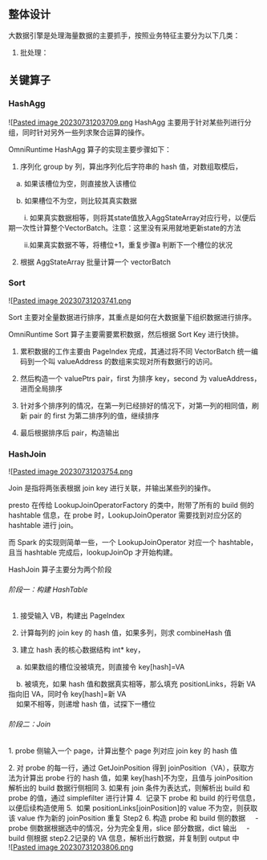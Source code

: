 ## 整体设计

大数据引擎是处理海量数据的主要抓手，按照业务特征主要分为以下几类：

1. 批处理：
## 关键算子

### HashAgg
![[Pasted image 20230731203709.png](attachments/Pasted%20image%2020230731203709.png)
HashAgg 主要用于针对某些列进行分组，同时针对另外一些列求聚合运算的操作。

OmniRuntime HashAgg 算子的实现主要步骤如下：

1. 序列化 group by 列，算出序列化后字符串的 hash 值，对数组取模后，

    a. 如果该槽位为空，则直接放入该槽位

    b. 如果槽位不为空，则比较其真实数据  

        i. 如果真实数据相等，则将其state值放入AggStateArray对应行号，以便后期一次性计算整个VectorBatch。注意：这里没有采用就地更新state的方法  

        ii.如果真实数据不等，将槽位+1，重复步骤a 判断下一个槽位的状况  

2. 根据 AggStateArray 批量计算一个 vectorBatch

### Sort  
![[Pasted image 20230731203741.png](attachments/Pasted%20image%2020230731203741.png)

Sort 主要对全量数据进行排序，其重点是如何在大数据量下组织数据进行排序。

OmniRuntime Sort 算子主要需要累积数据，然后根据 Sort Key 进行快排。

1. 累积数据的工作主要由 PageIndex 完成，其通过将不同 VectorBatch 统一编码到一个叫 valueAddress 的数组来实现对所有数据行的访问。

2. 然后构造一个 valuePtrs pair，first 为排序 key，second 为 valueAddress，进而全局排序

3. 针对多个排序列的情况，在第一列已经排好的情况下，对第一列的相同值，刷新 pair 的 first 为第二排序列的值，继续排序

4. 最后根据排序后 pair，构造输出

### HashJoin
![[Pasted image 20230731203754.png](attachments/Pasted%20image%2020230731203754.png)

Join 是指将两张表根据 join key 进行关联，并输出某些列的操作。

presto 在传给 LookupJoinOperatorFactory 的类中，附带了所有的 build 侧的 hashtable 信息，在 probe 时，LookupJoinOperator 需要找到对应分区的 hashtable 进行 join。

而 Spark 的实现则简单一些，一个 LookupJoinOperator 对应一个 hashtable，且当 hashtable 完成后，lookupJoinOp 才开始构建。

HashJoin 算子主要分为两个阶段

###### 阶段一：构建 HashTable

1. 接受输入 VB，构建出 PageIndex

2. 计算每列的 join key 的 hash 值，如果多列，则求 combineHash 值

3. 建立 hash 表的核心数据结构 int* key，

    a. 如果数组的槽位没被填充，则直接令 key[hash]=VA

    b. 被填充，如果 hash 值和数据真实相等，那么填充 positionLinks，将新 VA 指向旧 VA，同时令 key[hash]=新 VA  
     如果不相等，则递增 hash 值，试探下一槽位  

###### 阶段二：Join  

1. probe 侧输入一个 page，计算出整个 page 列对应 join key 的 hash 值

2. 对 probe 的每一行，通过 GetJoinPosition 得到 joinPosition（VA），获取方法为计算出 probe 行的 hash 值，如果 key[hash]不为空，且值与 joinPosition 解析出的 build 数据行侧相同
3. 如果有 join 条件为表达式，则解析出 build 和 probe 的值，通过 simplefilter 进行计算
4.  记录下 probe 和 build 的行号信息，以便后续构造使用
5.  如果 positionLinks[joinPosition]的 value 不为空，则获取该 value 作为新的 joinPosition 重复 Step2
6. 构造 probe 和 build 侧的数据
    - probe 侧数据根据选中的情况，分为完全复用，slice 部分数据，dict 输出
    - build 侧根据 step2.2记录的 VA 信息，解析出行数据，并复制到 output 中   
![[Pasted image 20230731203806.png](attachments/Pasted%20image%2020230731203806.png)

